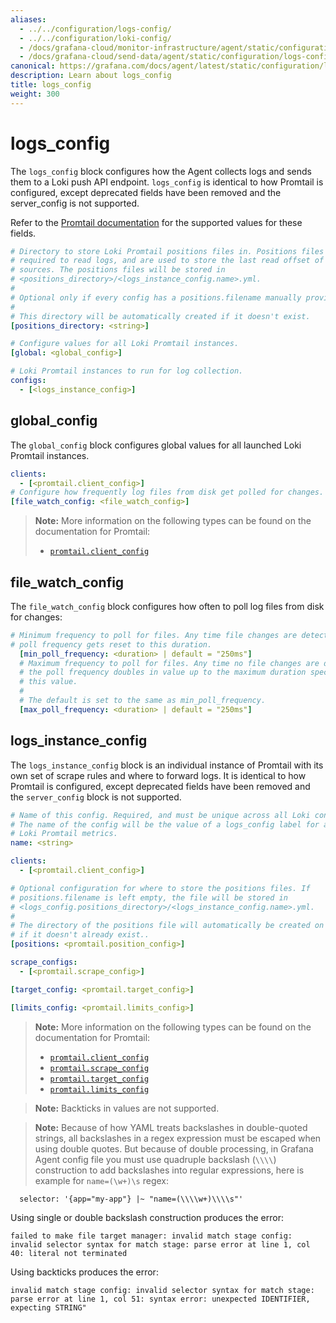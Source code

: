 ```yaml
---
aliases:
  - ../../configuration/logs-config/
  - ../../configuration/loki-config/
  - /docs/grafana-cloud/monitor-infrastructure/agent/static/configuration/logs-config/
  - /docs/grafana-cloud/send-data/agent/static/configuration/logs-config/
canonical: https://grafana.com/docs/agent/latest/static/configuration/logs-config/
description: Learn about logs_config
title: logs_config
weight: 300
---
```


# logs_config

The `logs_config` block configures how the Agent collects logs and sends them to
a Loki push API endpoint. `logs_config` is identical to how Promtail is
configured, except deprecated fields have been removed and the server_config is
not supported.

Refer to the
[Promtail documentation](https://grafana.com/docs/loki/latest/send-data/promtail/configuration/)
for the supported values for these fields.

```yaml
# Directory to store Loki Promtail positions files in. Positions files are
# required to read logs, and are used to store the last read offset of log
# sources. The positions files will be stored in
# <positions_directory>/<logs_instance_config.name>.yml.
#
# Optional only if every config has a positions.filename manually provided.
#
# This directory will be automatically created if it doesn't exist.
[positions_directory: <string>]

# Configure values for all Loki Promtail instances.
[global: <global_config>]

# Loki Promtail instances to run for log collection.
configs:
  - [<logs_instance_config>]
```

## global_config

The `global_config` block configures global values for all launched Loki Promtail
instances.

```yaml
clients:
  - [<promtail.client_config>]
# Configure how frequently log files from disk get polled for changes.
[file_watch_config: <file_watch_config>]

```

> **Note:** More information on the following types can be found on the
> documentation for Promtail:
>
> - [`promtail.client_config`](https://grafana.com/docs/loki/latest/send-data/promtail/configuration/#clients)

## file_watch_config

The `file_watch_config` block configures how often to poll log files from disk
for changes:

```yaml
# Minimum frequency to poll for files. Any time file changes are detected, the
# poll frequency gets reset to this duration.
  [min_poll_frequency: <duration> | default = "250ms"]
  # Maximum frequency to poll for files. Any time no file changes are detected,
  # the poll frequency doubles in value up to the maximum duration specified by
  # this value.
  #
  # The default is set to the same as min_poll_frequency.
  [max_poll_frequency: <duration> | default = "250ms"]
```

## logs_instance_config

The `logs_instance_config` block is an individual instance of Promtail with its
own set of scrape rules and where to forward logs. It is identical to how
Promtail is configured, except deprecated fields have been removed and the
`server_config` block is not supported.

```yaml
# Name of this config. Required, and must be unique across all Loki configs.
# The name of the config will be the value of a logs_config label for all
# Loki Promtail metrics.
name: <string>

clients:
  - [<promtail.client_config>]

# Optional configuration for where to store the positions files. If
# positions.filename is left empty, the file will be stored in
# <logs_config.positions_directory>/<logs_instance_config.name>.yml.
#
# The directory of the positions file will automatically be created on start up
# if it doesn't already exist..
[positions: <promtail.position_config>]

scrape_configs:
  - [<promtail.scrape_config>]

[target_config: <promtail.target_config>]

[limits_config: <promtail.limits_config>]
```

> **Note:** More information on the following types can be found on the
> documentation for Promtail:
>
> - [`promtail.client_config`](https://grafana.com/docs/loki/latest/send-data/promtail/configuration/#clients)
> - [`promtail.scrape_config`](https://grafana.com/docs/loki/latest/send-data/promtail/configuration/#scrape_configs)
> - [`promtail.target_config`](https://grafana.com/docs/loki/latest/send-data/promtail/configuration/#target_config)
> - [`promtail.limits_config`](https://grafana.com/docs/loki/latest/send-data/promtail/configuration/#limits_config)

> **Note:** Backticks in values are not supported.

> **Note:** Because of how YAML treats backslashes in double-quoted strings,
> all backslashes in a regex expression must be escaped when using double
> quotes. But because of double processing, in Grafana Agent config file
> you must use quadruple backslash (`\\\\`) construction to add backslashes
> into regular expressions, here is example for `name=(\w+)\s` regex:

```
  selector: '{app="my-app"} |~ "name=(\\\\w+)\\\\s"'
```

Using single or double backslash construction produces the error:

```
failed to make file target manager: invalid match stage config: invalid selector syntax for match stage: parse error at line 1, col 40: literal not terminated
```

Using backticks produces the error:

```
invalid match stage config: invalid selector syntax for match stage: parse error at line 1, col 51: syntax error: unexpected IDENTIFIER, expecting STRING"
```
